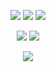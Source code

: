 <p align="center">
  <a href="https://github.com/addi00000"><img src="https://img.shields.io/github/followers/bandoafterdark?style=for-the-badge"></img></a>
  <a href="https://github.com/addi00000"><img src="https://img.shields.io/github/stars/bandoafterdark?style=for-the-badge"></img></a>
  <a href="https://https://doxbin.org/"><img src="https://img.shields.io/website?down_message=site%20is%20down%21&style=for-the-badge&up_message=site%20is%20up%21&url=https%3A%2F%2Fscare.life"></img></a>
</p>

<p align="center">
  <a href="https://github.com/bandoafterdark"><img src="https://img.shields.io/badge/python-3670A0?style=for-the-badge&logo=python&logoColor=ffdd54"></a>
  <a href="https://github.com/bandoafterdark"><img src="https://img.shields.io/badge/typescript-%23007ACC.svg?style=for-the-badge&logo=typescript&logoColor=white"></a>
</p>

<p align="center"><img src="https://count.getloli.com/get/@:fedscucker?theme=gelbooru-h" /></p>
